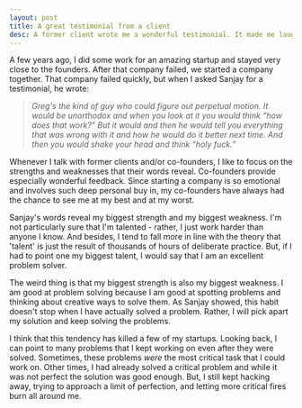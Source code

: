 ```yaml
---
layout: post
title: A great testimonial from a client
desc: A former client wrote me a wonderful testimonial. It made me laugh.
---
```


A few years ago, I did some work for an amazing startup and stayed very close to the founders. After that company failed, we started a company together. That company failed quickly, but when I asked Sanjay for a testimonial, he wrote:

> _Greg's the kind of guy who could figure out perpetual motion. It would be unorthodox and when you look at it you would think “how does that work?” But it would and then he would tell you everything that was wrong with it and how he would do it better next time. And then you would shake your head and think “holy fuck.”_

Whenever I talk with former clients and/or co-founders, I like to focus on the strengths and weaknesses that their words reveal. Co-founders provide especially wonderful feedback. Since starting a company is so emotional and involves such deep personal buy in, my co-founders have always had the chance to see me at my best and at my worst.

Sanjay's words reveal my biggest strength and my biggest weakness. I'm not particularly sure that I'm talented - rather, I just work harder than anyone I know. And besides, I tend to fall more in line with the theory that 'talent' is just the result of thousands of hours of deliberate practice. But, if I had to point one my biggest talent, I would say that I am an excellent problem solver.

The weird thing is that my biggest strength is also my biggest weakness. I am good at problem solving because I am good at spotting problems and thinking about creative ways to solve them. As Sanjay showed, this habit doesn't stop when I have actually solved a problem. Rather, I will pick apart my solution and keep solving the problems.

I think that this tendency has killed a few of my startups. Looking back, I can point to many problems that I kept working on even after they were solved. Sometimes, these problems _were_ the most critical task that I could work on. Other times, I had already solved a critical problem and while it was not perfect the solution was good enough. But, I still kept hacking away, trying to approach a limit of perfection, and letting more critical fires burn all around me.
